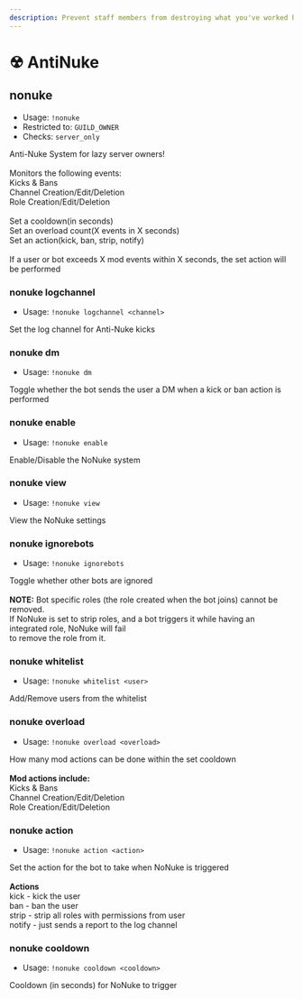 ```yaml
---
description: Prevent staff members from destroying what you've worked hard to build
---
```


# ☢ AntiNuke

## nonuke

* Usage: `!nonuke`
* Restricted to: `GUILD_OWNER`
* Checks: `server_only`

Anti-Nuke System for lazy server owners!\
\
Monitors the following events:\
Kicks & Bans\
Channel Creation/Edit/Deletion\
Role Creation/Edit/Deletion\
\
Set a cooldown(in seconds)\
Set an overload count(X events in X seconds)\
Set an action(kick, ban, strip, notify)\
\
If a user or bot exceeds X mod events within X seconds, the set action will be performed

### nonuke logchannel

* Usage: `!nonuke logchannel <channel>`

Set the log channel for Anti-Nuke kicks

### nonuke dm

* Usage: `!nonuke dm`

Toggle whether the bot sends the user a DM when a kick or ban action is performed

### nonuke enable

* Usage: `!nonuke enable`

Enable/Disable the NoNuke system

### nonuke view

* Usage: `!nonuke view`

View the NoNuke settings

### nonuke ignorebots

* Usage: `!nonuke ignorebots`

Toggle whether other bots are ignored\
\
**NOTE:** Bot specific roles (the role created when the bot joins) cannot be removed.\
If NoNuke is set to strip roles, and a bot triggers it while having an integrated role, NoNuke will fail\
to remove the role from it.

### nonuke whitelist

* Usage: `!nonuke whitelist <user>`

Add/Remove users from the whitelist

### nonuke overload

* Usage: `!nonuke overload <overload>`

How many mod actions can be done within the set cooldown\
\
**Mod actions include:**\
Kicks & Bans\
Channel Creation/Edit/Deletion\
Role Creation/Edit/Deletion

### nonuke action

* Usage: `!nonuke action <action>`

Set the action for the bot to take when NoNuke is triggered\
\
**Actions**\
kick - kick the user\
ban - ban the user\
strip - strip all roles with permissions from user\
notify - just sends a report to the log channel

### nonuke cooldown

* Usage: `!nonuke cooldown <cooldown>`

Cooldown (in seconds) for NoNuke to trigger
